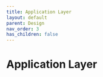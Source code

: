 ```yaml
---
title: Application Layer
layout: default
parent: Design
nav_order: 3
has_children: false
---
```


# Application Layer